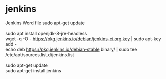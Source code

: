 # jenkins
Jenkins Word file
sudo apt-get update<br/>	      
sudo apt install openjdk-8-jre-headless<br/>
wget -q -O - https://pkg.jenkins.io/debian/jenkins-ci.org.key | sudo apt-key add -<br/>
echo deb https://pkg.jenkins.io/debian-stable binary/ | sudo tee /etc/apt/sources.list.d/jenkins.list<br/>	
sudo apt-get update<br/>
sudo apt-get install jenkins<br/>
